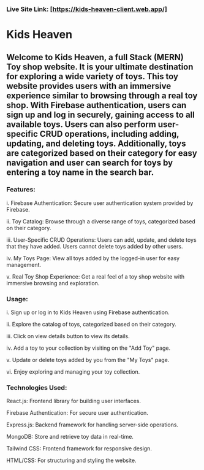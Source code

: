 

### Live Site Link: [https://kids-heaven-client.web.app/]

# Kids Heaven
## Welcome to Kids Heaven, a full Stack (MERN) Toy shop website. It is your ultimate destination for exploring a wide variety of toys. This toy website provides users with an immersive experience similar to browsing through a real toy shop. With Firebase authentication, users can sign up and log in securely, gaining access to all available toys. Users can also perform user-specific CRUD operations, including adding, updating, and deleting toys. Additionally, toys are categorized based on their category for easy navigation and user can search for toys by entering a toy name in the search bar.

### Features:
i. Firebase Authentication: Secure user authentication system provided by Firebase.

ii. Toy Catalog: Browse through a diverse range of toys, categorized based on their category.

iii. User-Specific CRUD Operations: Users can add, update, and delete toys that they have added. Users cannot delete toys added by other users.

iv. My Toys Page: View all toys added by the logged-in user for easy management.

v. Real Toy Shop Experience: Get a real feel of a toy shop website with immersive browsing and exploration.

### Usage:

i. Sign up or log in to Kids Heaven using Firebase authentication.

ii. Explore the catalog of toys, categorized based on their category.

iii. Click on view details button to view its details.

iv. Add a toy to your collection by visiting on the "Add Toy" page.

v. Update or delete toys added by you from the "My Toys" page.

vi. Enjoy exploring and managing your toy collection.

### Technologies Used:

React.js: Frontend library for building user interfaces.

Firebase Authentication: For secure user authentication.

Express.js: Backend framework for handling server-side operations.

MongoDB: Store and retrieve toy data in real-time.

Tailwind CSS: Frontend framework for responsive design.

HTML/CSS: For structuring and styling the website.

